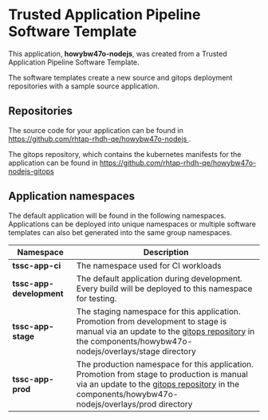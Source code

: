 # Trusted Application Pipeline Software Template

This application, **howybw47o-nodejs**, was created from a Trusted Application Pipeline Software Template.

The software templates create a new source and gitops deployment repositories with a sample source application. 

## Repositories

The source code for your application can be found in [https://github.com/rhtap-rhdh-qe/howybw47o-nodejs ](https://github.com/rhtap-rhdh-qe/howybw47o-nodejs ).
 
The gitops repository, which contains the kubernetes manifests for the application can be found in 
[https://github.com/rhtap-rhdh-qe/howybw47o-nodejs-gitops ](https://github.com/rhtap-rhdh-qe/howybw47o-nodejs-gitops ) 

## Application namespaces 

The default application will be found in the following namespaces. Applications can be deployed into unique namespaces or multiple software templates can also bet generated into the same group namespaces.  

|  Namespace   |  Description   |  
| -------- | -------- |
| **tssc-app-ci** | The namespace used for CI workloads |
| **tssc-app-development** | The default application during development. Every build will be deployed to this namespace for testing. |
| **tssc-app-stage** | The staging namespace for this application. Promotion from development to stage is manual via an update to the [gitops repository](https://github.com/rhtap-rhdh-qe/howybw47o-nodejs-gitops ) in the components/howybw47o-nodejs/overlays/stage directory |
| **tssc-app-prod** | The production namespace for this application. Promotion from stage to production is manual via an update to the [gitops repository](https://github.com/rhtap-rhdh-qe/howybw47o-nodejs-gitops ) in the components/howybw47o-nodejs/overlays/prod directory |